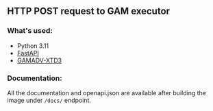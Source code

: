 ## HTTP POST request to GAM executor

### What's used:
- Python 3.11
- [FastAPI](https://fastapi.tiangolo.com/)
- [GAMADV-XTD3](https://github.com/taers232c/GAMADV-XTD3)

### Documentation:
All the documentation and openapi.json are available after building the image
under `/docs/` endpoint.
